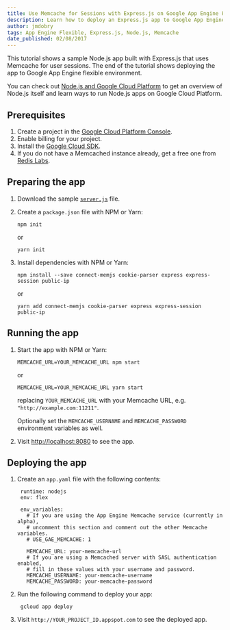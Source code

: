 ```yaml
---
title: Use Memcache for Sessions with Express.js on Google App Engine Flexible Environment
description: Learn how to deploy an Express.js app to Google App Engine flexible environment that uses Memcache for user sessions.
author: jmdobry
tags: App Engine Flexible, Express.js, Node.js, Memcache
date_published: 02/08/2017
---
```

This tutorial shows a sample Node.js app built with Express.js that uses
Memcache for user sessions. The end of the tutorial shows deploying the app to
Google App Engine flexible environment.

You can check out [Node.js and Google Cloud Platform][nodejs-gcp] to get an
overview of Node.js itself and learn ways to run Node.js apps on Google Cloud
Platform.

## Prerequisites

1.  Create a project in the [Google Cloud Platform Console](https://console.cloud.google.com/).
1.  Enable billing for your project.
1.  Install the [Google Cloud SDK](https://cloud.google.com/sdk/).
1.  If you do not have a Memcached instance already, get a free one from
    [Redis Labs][redis].

## Preparing the app

1.  Download the sample [`server.js`][server] file.
1.  Create a `package.json` file with NPM or Yarn:

        npm init

    or

        yarn init

1.  Install dependencies with NPM or Yarn:

        npm install --save connect-memjs cookie-parser express express-session public-ip

    or

        yarn add connect-memjs cookie-parser express express-session public-ip

## Running the app

1.  Start the app with NPM or Yarn:

        MEMCACHE_URL=YOUR_MEMCACHE_URL npm start

    or

        MEMCACHE_URL=YOUR_MEMCACHE_URL yarn start

    replacing `YOUR_MEMCACHE_URL` with your Memcache URL, e.g. `"http://example.com:11211"`.

    Optionally set the `MEMCACHE_USERNAME` and `MEMCACHE_PASSWORD` environment
    variables as well.

1.  Visit [http://localhost:8080](http://localhost:8080) to see the app.

## Deploying the app

1. Create an `app.yaml` file with the following contents:

        runtime: nodejs
        env: flex

        env_variables:
          # If you are using the App Engine Memcache service (currently in alpha),
          # uncomment this section and comment out the other Memcache variables.
          # USE_GAE_MEMCACHE: 1

          MEMCACHE_URL: your-memcache-url
          # If you are using a Memcached server with SASL authentication enabled,
          # fill in these values with your username and password.
          MEMCACHE_USERNAME: your-memcache-username
          MEMCACHE_PASSWORD: your-memcache-password

1. Run the following command to deploy your app:

        gcloud app deploy

1. Visit `http://YOUR_PROJECT_ID.appspot.com` to see the deployed app.

[express]: http://expressjs.com
[nodejs-gcp]: running-nodejs-on-google-cloud
[redis]: https://redislabs.com/
[server]: https://github.com/GoogleCloudPlatform/community/tree/master/tutorials/express-memcached-session-appengine/server.js
